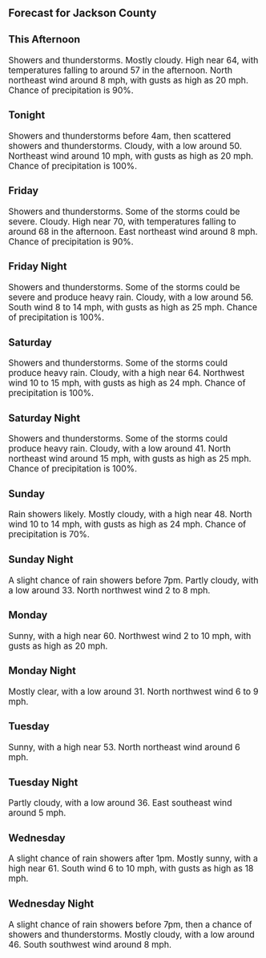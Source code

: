 <div>
   <h2>Forecast for Jackson County</h2>
   <p>
      <div style="font-size:120%">
         <h3>This Afternoon</h3>Showers and thunderstorms. Mostly cloudy. High near 64, with temperatures falling to around 57 in the afternoon. North northeast
         wind around 8 mph, with gusts as high as 20 mph. Chance of precipitation is 90%.<br></div>
   </p>
   <p>
      <div style="font-size:120%">
         <h3>Tonight</h3>Showers and thunderstorms before 4am, then scattered showers and thunderstorms. Cloudy, with a low around 50. Northeast wind
         around 10 mph, with gusts as high as 20 mph. Chance of precipitation is 100%.<br></div>
   </p>
   <p>
      <div style="font-size:120%">
         <h3>Friday</h3>Showers and thunderstorms. Some of the storms could be severe. Cloudy. High near 70, with temperatures falling to around 68
         in the afternoon. East northeast wind around 8 mph. Chance of precipitation is 90%.<br></div>
   </p>
   <p>
      <div style="font-size:120%">
         <h3>Friday Night</h3>Showers and thunderstorms. Some of the storms could be severe and produce heavy rain. Cloudy, with a low around 56. South
         wind 8 to 14 mph, with gusts as high as 25 mph. Chance of precipitation is 100%.<br></div>
   </p>
   <p>
      <div style="font-size:120%">
         <h3>Saturday</h3>Showers and thunderstorms. Some of the storms could produce heavy rain. Cloudy, with a high near 64. Northwest wind 10 to
         15 mph, with gusts as high as 24 mph. Chance of precipitation is 100%.<br></div>
   </p>
   <p>
      <div style="font-size:120%">
         <h3>Saturday Night</h3>Showers and thunderstorms. Some of the storms could produce heavy rain. Cloudy, with a low around 41. North northeast wind
         around 15 mph, with gusts as high as 25 mph. Chance of precipitation is 100%.<br></div>
   </p>
   <p>
      <div style="font-size:120%">
         <h3>Sunday</h3>Rain showers likely. Mostly cloudy, with a high near 48. North wind 10 to 14 mph, with gusts as high as 24 mph. Chance of
         precipitation is 70%.<br></div>
   </p>
   <p>
      <div style="font-size:120%">
         <h3>Sunday Night</h3>A slight chance of rain showers before 7pm. Partly cloudy, with a low around 33. North northwest wind 2 to 8 mph.<br></div>
   </p>
   <p>
      <div style="font-size:120%">
         <h3>Monday</h3>Sunny, with a high near 60. Northwest wind 2 to 10 mph, with gusts as high as 20 mph.<br></div>
   </p>
   <p>
      <div style="font-size:120%">
         <h3>Monday Night</h3>Mostly clear, with a low around 31. North northwest wind 6 to 9 mph.<br></div>
   </p>
   <p>
      <div style="font-size:120%">
         <h3>Tuesday</h3>Sunny, with a high near 53. North northeast wind around 6 mph.<br></div>
   </p>
   <p>
      <div style="font-size:120%">
         <h3>Tuesday Night</h3>Partly cloudy, with a low around 36. East southeast wind around 5 mph.<br></div>
   </p>
   <p>
      <div style="font-size:120%">
         <h3>Wednesday</h3>A slight chance of rain showers after 1pm. Mostly sunny, with a high near 61. South wind 6 to 10 mph, with gusts as high as
         18 mph.<br></div>
   </p>
   <p>
      <div style="font-size:120%">
         <h3>Wednesday Night</h3>A slight chance of rain showers before 7pm, then a chance of showers and thunderstorms. Mostly cloudy, with a low around 46.
         South southwest wind around 8 mph.<br></div>
   </p>
</div>
